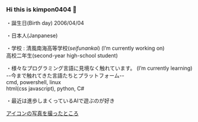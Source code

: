 ### Hi this is kimpon0404 👋

<!--
**kimpon0404/kimpon0404** is a ✨ _special_ ✨ repository because its `README.md` (this file) appears on your GitHub profile.

Here are some ideas to get you started:

- 🔭 I’m currently working on ...
- 🌱 I’m currently learning ...
- 👯 I’m looking to collaborate on ...
- 🤔 I’m looking for help with ...
- 💬 Ask me about ...
- 📫 How to reach me: ...
- 😄 Pronouns: ...
- ⚡ Fun fact: ...
-->

・誕生日(Birth day) 2006/04/04

・日本人(Janpanese)

・学校 : 清風南海高等学校(_seifunankai_)       (I’m currently working on)<br>
      高校二年生(second-year high-school student)

・様々なプログラミング言語に見境なく触れています。     (I’m currently learning)<br>
      --今まで触れてきた言語たちとプラットフォーム--<br>
      cmd, powershell, linux<br>
      html(css javascript), python, C#
      
・最近は進歩しまくっているAIで遊ぶのが好き

[アイコンの写真を撮ったところ](https://www.google.com/maps/@34.5174666,135.427195,3a,75y,116.64h,91.45t/data=!3m6!1e1!3m4!1sfgyb9IewU-pvjKnl6kEOrQ!2e0!7i16384!8i8192?authuser=0)
